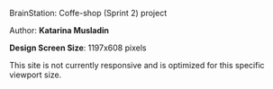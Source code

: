 BrainStation: Coffe-shop (Sprint 2) project

Author: **Katarina Musladin**

**Design Screen Size**: 1197x608 pixels

This site is not currently responsive and is optimized for this specific viewport size.

